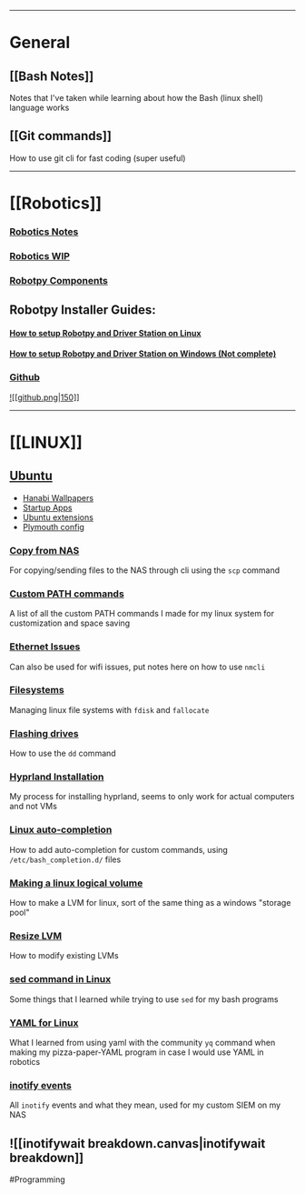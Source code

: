___
# General
## [[Bash Notes]]
Notes that I've taken while learning about how the Bash (linux shell) language works
## [[Git commands]]
How to use git cli for fast coding (super useful)
___
# [[Robotics]]
### [Robotics Notes](<obsidian://open?vault=Obsidian%20Vault&file=Programming%2FRobotics%2FRobotics%20Notes>)
### [Robotics WIP](<obsidian://open?vault=Obsidian%20Vault&file=Programming%2FRobotics%2FRobotics%20WIP>)
### [Robotpy Components](<obsidian://open?vault=Obsidian%20Vault&file=Programming%2FRobotics%2FRobotpy%20Components>)
## Robotpy Installer Guides:
#### [How to setup Robotpy and Driver Station on Linux](<obsidian://open?vault=Obsidian%20Vault&file=Programming%2FRobotics%2FInstaller%20guides%2FHow%20to%20setup%20Robotpy%20and%20Driver%20Station%20on%20Linux>)
#### [How to setup Robotpy and Driver Station on Windows (Not complete)](<obsidian://open?vault=Obsidian%20Vault&file=Programming%2FRobotics%2FInstaller%20guides%2FHow%20to%20setup%20Robotpy%20and%20Driver%20Station%20on%20Windows%20(Not%20complete)>)

### [Github](https://github.com/AltaHighRobotics)
[![[github.png|150]]](https://github.com/AltaHighRobotics)
___
# [[LINUX]]
## [Ubuntu](<obsidian://open?vault=Obsidian%20Vault&file=Programming%2FLinux%2FUbuntu%2FUbuntu>)
- [Hanabi Wallpapers](<obsidian://open?vault=Obsidian%20Vault&file=Programming%2FLinux%2FUbuntu%2FHanabi%20Wallpaper%20Usage>)
- [Startup Apps](<obsidian://open?vault=Obsidian%20Vault&file=Programming%2FLinux%2FUbuntu%2FCustom%20Startup%20Programs>)
- [Ubuntu extensions](<obsidian://open?vault=Obsidian%20Vault&file=Programming%2FLinux%2FUbuntu%2FUbuntu%20Add-ons>)
- [Plymouth config](<obsidian://open?vault=Obsidian%20Vault&file=Programming%2FLinux%2FUbuntu%2Fconfiguring%20plymouth>)
### [Copy from NAS](<obsidian://open?vault=Obsidian%20Vault&file=Programming%2FLinux%2FCopy%20from%20NAS>)
For copying/sending files to the NAS through cli using the `scp` command
### [Custom PATH commands](<obsidian://open?vault=Obsidian%20Vault&file=Programming%2FLinux%2FCustom%20PATH%20commands>)
A list of all the custom PATH commands I made for my linux system for customization and space saving
### [Ethernet Issues](<obsidian://open?vault=Obsidian%20Vault&file=Programming%2FLinux%2FEthernet%20issues>)
Can also be used for wifi issues, put notes here on how to use `nmcli`
### [Filesystems](<obsidian://open?vault=Obsidian%20Vault&file=Programming%2FLinux%2FFilesystems>)
Managing linux file systems with `fdisk` and `fallocate`
### [Flashing drives](<obsidian://open?vault=Obsidian%20Vault&file=Programming%2FLinux%2FFlashing%20drives>)
How to use the `dd` command
### [Hyprland Installation](<obsidian://open?vault=Obsidian%20Vault&file=Programming%2FLinux%2FInstalling%20hyprland%20commands>)
My process for installing hyprland, seems to only work for actual computers and not VMs
### [Linux auto-completion](<obsidian://open?vault=Obsidian%20Vault&file=Programming%2FLinux%2FLinux%20command%20auto-completion>)
How to add auto-completion for custom commands, using `/etc/bash_completion.d/` files
### [Making a linux logical volume](<obsidian://open?vault=Obsidian%20Vault&file=Programming%2FLinux%2FMaking%20a%20linux%20logical%20volume>)
How to make a LVM for linux, sort of the same thing as a windows "storage pool"
### [Resize LVM](<obsidian://open?vault=Obsidian%20Vault&file=Programming%2FLinux%2FResize%20LVM>)
How to modify existing LVMs
### [sed command in Linux](<obsidian://open?vault=Obsidian%20Vault&file=Programming%2FLinux%2Fsed%20command%20in%20Linux>)
Some things that I learned while trying to use `sed` for my bash programs
### [YAML for Linux](<obsidian://open?vault=Obsidian%20Vault&file=Programming%2FLinux%2FYAML%20for%20Linux>)
What I learned from using yaml with the community `yq` command when making my pizza-paper-YAML program in case I would use YAML in robotics
### [inotify events](<obsidian://open?vault=Obsidian%20Vault&file=Programming%2FLinux%2Finotify%20events>)
All `inotify` events and what they mean, used for my custom SIEM on my NAS
## ![[inotifywait breakdown.canvas|inotifywait breakdown]]

#Programming

